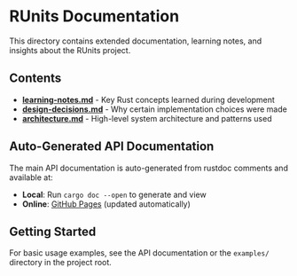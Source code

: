 # RUnits Documentation

This directory contains extended documentation, learning notes, and insights about the RUnits project.

## Contents

- **[learning-notes.md](learning-notes.md)** - Key Rust concepts learned during development
- **[design-decisions.md](design-decisions.md)** - Why certain implementation choices were made
- **[architecture.md](architecture.md)** - High-level system architecture and patterns used

## Auto-Generated API Documentation

The main API documentation is auto-generated from rustdoc comments and available at:
- **Local**: Run `cargo doc --open` to generate and view
- **Online**: [GitHub Pages](https://YOUR_USERNAME.github.io/runits/) (updated automatically)

## Getting Started

For basic usage examples, see the API documentation or the `examples/` directory in the project root.